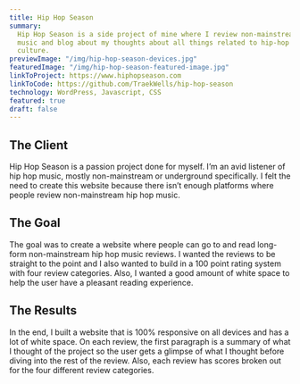 ```yaml
---
title: Hip Hop Season
summary:
  Hip Hop Season is a side project of mine where I review non-mainstream hip-hop
  music and blog about my thoughts about all things related to hip-hop music and the
  culture.
previewImage: "/img/hip-hop-season-devices.jpg"
featuredImage: "/img/hip-hop-season-featured-image.jpg"
linkToProject: https://www.hiphopseason.com
linkToCode: https://github.com/TraekWells/hip-hop-season
technology: WordPress, Javascript, CSS
featured: true
draft: false
---
```


## The Client

Hip Hop Season is a passion project done for myself. I’m an avid listener of hip hop music, mostly non-mainstream or underground specifically. I felt the need to create this website because there isn’t enough platforms where people review non-mainstream hip hop music.

## The Goal

The goal was to create a website where people can go to and read long-form non-mainstream hip hop music reviews. I wanted the reviews to be straight to the point and I also wanted to build in a 100 point rating system with four review categories. Also, I wanted a good amount of white space to help the user have a pleasant reading experience.

## The Results

In the end, I built a website that is 100% responsive on all devices and has a lot of white space. On each review, the first paragraph is a summary of what I thought of the project so the user gets a glimpse of what I thought before diving into the rest of the review. Also, each review has scores broken out for the four different review categories.
